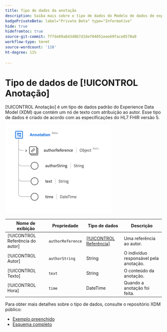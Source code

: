 ```yaml
---
title: Tipo de dados da anotação
description: Saiba mais sobre o tipo de dados do Modelo de dados de experiência de anotação (XDM).
badgePrivateBeta: label="Private Beta" type="Informative"
hide: true
hidefromtoc: true
source-git-commit: 7f7de89a843d867d18ef84051eee69face0570a0
workflow-type: tm+mt
source-wordcount: '110'
ht-degree: 11%

---
```


# Tipo de dados de [!UICONTROL Anotação]

[!UICONTROL Anotação] é um tipo de dados padrão do Experience Data Model (XDM) que contém um nó de texto com atribuição ao autor. Esse tipo de dados é criado de acordo com as especificações do HL7 FHIR versão 5.

![Estrutura de tipo de dados de anotação](../../images/data-types/healthcare/annotation.png)

| Nome de exibição | Propriedade | Tipo de dados | Descrição |
| --- | --- | --- | --- |
| [!UICONTROL Referência do autor] | `authorReference` | [[!UICONTROL Referência]](../healthcare/reference.md) | Uma referência ao autor. |
| [!UICONTROL Autor] | `authorString` | String | O indivíduo responsável pela anotação. |
| [!UICONTROL Texto] | `text` | String | O conteúdo da anotação. |
| [!UICONTROL Hora] | `time` | DateTime | Quando a anotação foi feita. |

Para obter mais detalhes sobre o tipo de dados, consulte o repositório XDM público:

* [Exemplo preenchido](https://github.com/adobe/xdm/blob/master/extensions/industry/healthcare/fhir/datatypes/annotation.example.1.json)
* [Esquema completo](https://github.com/adobe/xdm/blob/master/extensions/industry/healthcare/fhir/datatypes/annotation.schema.json)
